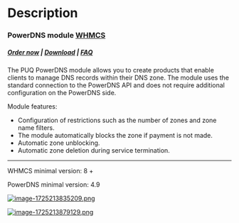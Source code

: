 # Description

### PowerDNS module **[WHMCS](https://puqcloud.com/link.php?id=77)** 

#####  [Order now](https://puqcloud.com/index.php?rp=/store/whmcs-module-powerdns) | [Download](https://download.puqcloud.com/WHMCS/servers/PUQ_WHMCS-PowerDNS/) | [FAQ](https://faq.puqcloud.com/)

The PUQ PowerDNS module allows you to create products that enable clients to manage DNS records within their DNS zone. The module uses the standard connection to the PowerDNS API and does not require additional configuration on the PowerDNS side.

Module features:

- Configuration of restrictions such as the number of zones and zone name filters.
- The module automatically blocks the zone if payment is not made.
- Automatic zone unblocking.
- Automatic zone deletion during service termination.



- - - - - -

<p class="callout warning">WHMCS minimal version: 8 +</p>

<p class="callout warning">PowerDNS minimal version: 4.9</p>

[![image-1725213835209.png](https://doc.puq.info/uploads/images/gallery/2024-09/scaled-1680-/image-1725213835209.png)](https://doc.puq.info/uploads/images/gallery/2024-09/image-1725213835209.png)

[![image-1725213879129.png](https://doc.puq.info/uploads/images/gallery/2024-09/scaled-1680-/image-1725213879129.png)](https://doc.puq.info/uploads/images/gallery/2024-09/image-1725213879129.png)